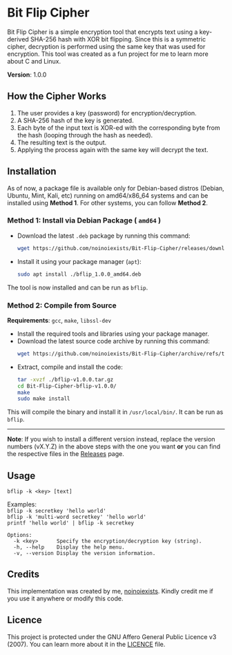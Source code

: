 # Bit Flip Cipher

Bit Flip Cipher is a simple encryption tool that encrypts text using a key-derived SHA-256 hash with XOR bit flipping. Since this is a symmetric cipher, decryption is performed using the same key that was used for encryption.
This tool was created as a fun project for me to learn more about C and Linux.

**Version**: 1.0.0

## How the Cipher Works

1. The user provides a key (password) for encryption/decryption.
2. A SHA-256 hash of the key is generated.
3. Each byte of the input text is XOR-ed with the corresponding byte from the hash (looping through the hash as needed).
4. The resulting text is the output.
5. Applying the process again with the same key will decrypt the text.

## Installation

As of now, a package file is available only for Debian-based distros (Debian, Ubuntu, Mint, Kali, etc) running on amd64/x86_64 systems and can be installed using **Method 1**. For other systems, you can follow **Method 2**.

### Method 1: Install via Debian Package ( `amd64` )

- Download the latest `.deb` package by running this command:
  ```sh
  wget https://github.com/noinoiexists/Bit-Flip-Cipher/releases/download/bflip-v1.0.0/bflip_1.0.0_amd64.deb
  ```
- Install it using your package manager (`apt`):
   ```sh
   sudo apt install ./bflip_1.0.0_amd64.deb
   ```
The tool is now installed and can be run as `bflip`.   

### Method 2: Compile from Source

**Requirements**:  `gcc`,  `make`,  `libssl-dev`
- Install the required tools and libraries using your package manager.
- Download the latest source code archive by running this command:
  ```sh
  wget https://github.com/noinoiexists/Bit-Flip-Cipher/archive/refs/tags/bflip-v1.0.0.tar.gz
  ```
- Extract, compile and install the code:
  ```sh
  tar -xvzf ./bflip-v1.0.0.tar.gz
  cd Bit-Flip-Cipher-bflip-v1.0.0/
  make
  sudo make install
  ```

This will compile the binary and install it in `/usr/local/bin/`. It can be run as `bflip`.  

---
**Note**: If you wish to install a different version instead, replace the version numbers (vX.Y.Z) in the above steps with the one you want **or** you can find the respective files in the [Releases](https://github.com/noinoiexists/Bit-Flip-Cipher/releases) page.

## Usage


`bflip -k <key> [text]`

Examples:  
 `bflip -k secretkey 'hello world'`  
 `bflip -k 'multi-word secretkey' 'hello world'`   
  `printf 'hello world' | bflip -k secretkey`  

```
Options:
  -k <key>      Specify the encryption/decryption key (string).
  -h, --help    Display the help menu.
  -v, --version Display the version information.
```


## Credits

This implementation was created by me, [noinoiexists](https\://github.com/noinoiexists). Kindly credit me if you use it anywhere or modify this code.

## Licence

This project is protected under the GNU Affero General Public Licence v3 (2007). You can learn more about it in the [LICENCE](https://github.com/noinoiexists/Bit-Flip-Cipher/blob/main/LICENSE) file.
